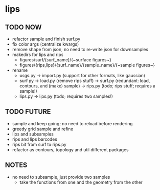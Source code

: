 # lips

## TODO NOW

 - refactor sample and finish surf.py
 - fix color args (centralize kwargs)
 - remove shape from json; no need to re-write json for downsamples
 - makedirs for lips and rips
   - figures/surf/{surf_name}/{~surface figures~}
   - figures/{rips,lips}/{surf_name}/{sample_name}/{~sample figures~}
 - rename
   - usgs.py -> import.py (support for other formats, like gaussian)
   - surf.py -> load.py (remove rips stuff)
             -> surf.py (redundant: load, contours, and (make) sample)
             -> rips.py (todo; rips stuff; requires a sample!)
   - lips.py -> lips.py (todo; requires two samples!)

## TODO FUTURE

 - sample and keep going; no need to reload before rendering
 - greedy grid sample and refine
 - lips and subsamples
 - rips and lips barcodes
 - rips bit from surf to rips.py
 - refactor as contours, topology and util different packages

## NOTES

  - no need to subsample, just provide two samples
    - take the functions from one and the geometry from the other
